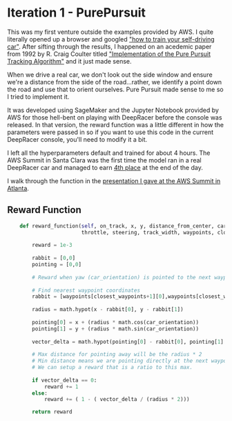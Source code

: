 # Iteration 1 - PurePursuit

This was my first venture outside the examples provided by AWS.  I quite literally opened up a browser and googled ["how to train your self-driving car"](https://www.google.com/search?q=how+to+train+your+self-driving+car&oq=how+to+train+your+self-driving+car).  After sifting through the results, I happened on an acedemic paper from 1992 by R. Craig Coulter titled ["Implementation of the Pure Pursuit Tracking Algorithm"](https://www.ri.cmu.edu/pub_files/pub3/coulter_r_craig_1992_1/coulter_r_craig_1992_1.pdf) and it just made sense.

When we drive a real car, we don't look out the side window and ensure we're a distance from the side of the road...rather, we identify a point down the road and use that to orient ourselves.  Pure Pursuit made sense to me so I tried to implement it.

It was developed using SageMaker and the Jupyter Notebook provided by AWS for those hell-bent on playing with DeepRacer before the console was released.  In that version, the reward function was a little different in how the parameters were passed in so if you want to use this code in the current DeepRacer console, you'll need to modify it a bit.

I left all the hyperparameters default and trained for about 4 hours.  The AWS Summit in Santa Clara was the first time the model ran in a real DeepRacer car and managed to earn [4th place](https://aws.amazon.com/deepracer/schedule-and-standings/leaderboard-santa-clara-summit/) at the end of the day.

I walk through the function in the [presentation I gave at the AWS Summit in Atlanta](https://github.com/scottpletcher/deepracer/blob/master/AWS%20Summit%20ATL%20-%20Deepracer.pdf).

## Reward Function

```python
    def reward_function(self, on_track, x, y, distance_from_center, car_orientation, progress, steps,
                        throttle, steering, track_width, waypoints, closest_waypoints):
        
        reward = 1e-3
        
        rabbit = [0,0]
        pointing = [0,0]
            
        # Reward when yaw (car_orientation) is pointed to the next waypoint IN FRONT.
        
        # Find nearest waypoint coordinates
        rabbit = [waypoints[closest_waypoints+1][0],waypoints[closest_waypoints+1][1]]
        
        radius = math.hypot(x - rabbit[0], y - rabbit[1])
        
        pointing[0] = x + (radius * math.cos(car_orientation))
        pointing[1] = y + (radius * math.sin(car_orientation))
        
        vector_delta = math.hypot(pointing[0] - rabbit[0], pointing[1] - rabbit[1])
        
        # Max distance for pointing away will be the radius * 2
        # Min distance means we are pointing directly at the next waypoint
        # We can setup a reward that is a ratio to this max.
        
        if vector_delta == 0:
            reward += 1
        else:
            reward += ( 1 - ( vector_delta / (radius * 2)))

        return reward
```